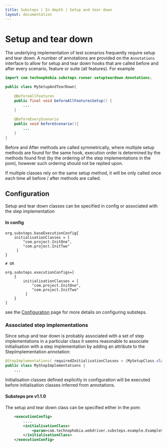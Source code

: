 ```yaml
---
title: Substeps | In depth | Setup and tear down
layout: documentation
---
```



# Setup and tear down

The underlying implementation of test scenarios frequently require setup and tear down.  A number of annotations are provided on the `Annotations` interface to allow for setup and tear down hooks that are called before and after every scenario, feature or suite (all features). For example

``` java
import com.technophobia.substeps.runner.setupteardown.Annotations;

public class MySetupAndTearDown{
    
    @BeforeAllFeatures
    public final void beforeAllFeaturesSetup() {
        ...
    }
    
    @BeforeEveryScenario
    public void beforeScenario(){
        ...
    }
}

```
Before and After methods are called symmetrically, where multiple setup methods are found for the same hook, execution order is determined by the methods found first (by the ordering of the step implementations in the pom), however such ordering should not be replied upon.  

If multiple classes rely on the same setup method, it will be only called once each time all before / after methods are called.

## Configuration

Setup and tear down classes can be specified in config or associated with the step implementation

#### In config
```
org.substeps.baseExecutionConfig{
    initialisationClasses = [
        "com.project.InitOne",
        "com.project.InitTwo"
     ]
}

# OR

org.substeps.executionConfigs=[
    {
        initialisationClasses = [
            "com.project.InitOne",
            "com.project.InitTwo"
         ]
    }
]
```

see the [Configuration](../configuration) page for more details on configuring substeps.

### Associated step implementations

Since setup and tear down is probably associated with a set of step implementations in a particular class it seems reasonable to associate initialisation with a step implementation by adding an attribute to the StepImplementation annotation:

``` java
@StepImplementations( requiredInitialisationClasses = {MySetupClass.class}
public class MyStepImplementations {
    ...
```

Initialisation classes defined explicitly in configuration will be executed before initialisation classes inferred from annotations.


#### Substeps pre v1.1.0

The setup and tear down class can be specified either in the pom:

``` xml
    <executionConfig>
        ....
        <initialisationClass>
            <param>com.technophobia.webdriver.substeps.example.ExampleSetupAndTearDown</param>
        </initialisationClass>
    </executionConfig>

```

